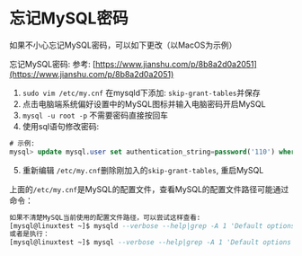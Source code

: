 # 忘记MySQL密码

如果不小心忘记MySQL密码，可以如下更改（以MacOS为示例）

忘记MySQL密码:
参考: [https://www.jianshu.com/p/8b8a2d0a2051](https://www.jianshu.com/p/8b8a2d0a2051)

1. `sudo vim /etc/my.cnf`  在mysqld下添加: `skip-grant-tables`并保存
2. 点击电脑端系统偏好设置中的MySQL图标并输入电脑密码开启MySQL
3. `mysql -u root -p` 不需要密码直接按回车
4. 使用sql语句修改密码:
```sql
# 示例:
mysql> update mysql.user set authentication_string=password('110') where user='root';
```
5. 重新编辑 `/etc/my.cnf`删除刚加入的`skip-grant-tables`, 重启MySQL

上面的`/etc/my.cnf`是MySQL的配置文件，查看MySQL的配置文件路径可能通过命令：

```sql
如果不清楚MySQL当前使用的配置文件路径，可以尝试这样查看:
[mysql@linuxtest ~]$ mysqld --verbose --help|grep -A 1 'Default options'
或者是执行：
[mysql@linuxtest ~]$ mysql --verbose --help|grep -A 1 'Default options'
```